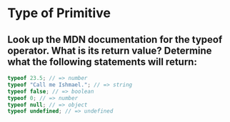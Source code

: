 # Type of Primitive

## Look up the MDN documentation for the typeof operator. What is its return value? Determine what the following statements will return:

```javascript
typeof 23.5; // => number
typeof "Call me Ishmael."; // => string
typeof false; // => boolean
typeof 0; // => number
typeof null; // => object
typeof undefined; // => undefined
```
